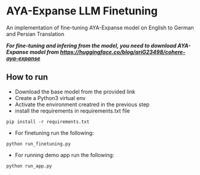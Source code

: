 # AYA-Expanse LLM Finetuning
An implementation of fine-tuning AYA-Expanse model on English to German and Persian Translation

***For fine-tuning and infering from the model, you need to download AYA-Expanse model from https://huggingface.co/blog/ariG23498/cohere-aya-expanse***

## How to run
- Download the base model from the provided link
- Create a Python3 virtual env
- Activate the environment creatred in the previous step
- install the requirements in requirements.txt file
```
pip install -r requirements.txt
```
- For finetuning run the following:
```
python run_finetuning.py
```
- For running demo app run the following:
```
python run_app.py
```